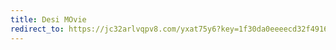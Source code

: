 ```yaml
---
title: Desi MOvie
redirect_to: https://jc32arlvqpv8.com/yxat75y6?key=1f30da0eeeecd32f491691c8b61c0406
---
```

